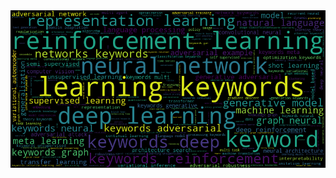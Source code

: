 <img src="https://raw.githubusercontent.com/TondinL/KR---PE/main/OpenReview_KE/images/wordcloud.png" width="800"/>
